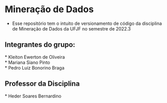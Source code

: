# Mineração de Dados

* Esse repositório tem o intuito de versionamento de código da disciplina de Mineração de Dados da UFJF no semestre de 2022.3

## Integrantes do grupo:

\* Kleiton Ewerton de Oliveira <br>
\* Mariana Siano Pinto <br>
\* Pedro Luiz Bonorino Braga <br>

## Professor da Disciplina

\* Heder Soares Bernardino
